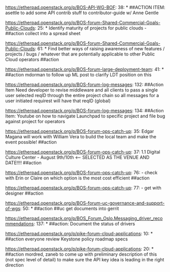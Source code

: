 https://etherpad.openstack.org/p/BOS-API-WG-BOF: 38: * ##ACTION ITEM: asettle to add some API contrib stuff to contributor-guide w/ Anne Gentle

https://etherpad.openstack.org/p/BOS-forum-Shared-Commercial-Goals-Public-Clouds: 25: * Identify maturity of projects for public clouds - ##action  collect into a spread sheet

https://etherpad.openstack.org/p/BOS-forum-Shared-Commercial-Goals-Public-Clouds: 61: * Find better ways of raising awareness of new features / projects / bugs / whatever that are potentially applicable to other Public Cloud operators ##action

https://etherpad.openstack.org/p/BOS-forum-large-deployment-team: 41: * ##action mdorman to follow up ML post to clarify LDT position on this

https://etherpad.openstack.org/p/BOS-forum-log-messages: 132: ##Action Item    Need developer to revise middleware and all clients to pass a single user selected reqID through the entire project chain so all messages for a user initiated requirest will have that reqID (global)

https://etherpad.openstack.org/p/BOS-forum-log-messages: 134: ##Action Item:  Youtube on how to navigate Launchpad to specific project and file bug against project for operators

https://etherpad.openstack.org/p/BOS-forum-ops-catch-up: 35: Edgar Magana will work with William Vera to build the local team and make the event possible! ##action

https://etherpad.openstack.org/p/BOS-forum-ops-catch-up: 37: 1.1 Digital Culture Center - August 9th/10th <-- SELECTED AS THE VENUE AND DATE!!!! ##action

https://etherpad.openstack.org/p/BOS-forum-ops-catch-up: 76: - check with Erin or Claire on which option is the most cost efficient ##action

https://etherpad.openstack.org/p/BOS-forum-ops-catch-up: 77: - get with designer ##action

https://etherpad.openstack.org/p/BOS-forum-uc-governance-and-support-of-wgs: 50: * ##action ##uc get documents into gerrit

https://etherpad.openstack.org/p/BOS_Forum_Oslo.Messaging_driver_recommendations: 137: * ##action: Document the status of drivers

https://etherpad.openstack.org/p/pike-forum-cloud-applications: 10: * ##action everyone review Keystone policy roadmap specs

https://etherpad.openstack.org/p/pike-forum-cloud-applications: 20: * ##action mordred, zaneb to come up with preliminary description of this (not spec level of detail) to make sure the API key idea is leading in the right direction

